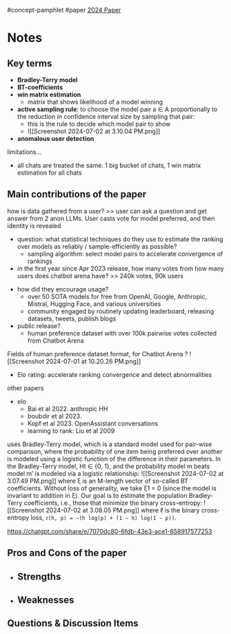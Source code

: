 #concept-pamphlet #paper [2024 Paper](https://arxiv.org/pdf/2403.04132) 

# Notes
## Key terms
- **Bradley-Terry model**
- **BT-coefficients**
- **win matrix estimation**
	- matrix that shows likelihood of a model winning
- **active sampling rule**: to choose the model pair a ∈ A proportionally to the reduction in confidence interval size by sampling that pair:
	- this is the rule to decide which model pair to show
	- ![[Screenshot 2024-07-02 at 3.10.04 PM.png]]
- **anomalous user detection**


limitations...
- all chats are treated the same. 1 big bucket of chats, 1 win matrix estimation for all chats

## Main contributions of the paper

how is data gathered from a user? >> user can ask a question and get answer from 2 anon LLMs. User casts vote for model preferred, and then identity is revealed
<!--LEARN:pXQyl4bH-->

- question: what statistical techniques do they use to estimate the ranking over models as reliably / sample-efficiently as possible? 
	- sampling algorithm: select model pairs to accelerate convergence of rankings
- in the first year since Apr 2023 release, how many votes from how many users does chatbot arena  have? >> 240k votes, 90k users
<!--LEARN:KJFgTM6F-->
- how did they encourage usage? 
	- over 50 SOTA models for free from OpenAI, Google, Anthropic, Mistral, Hugging Face, and various universities
	- community engaged by routinely updating leaderboard, releasing datasets, tweets, publish blogs
- public release?
	- human preference dataset with over 100k pairwise votes collected from Chatbot Arena

Fields of human preference dataset format, for Chatbot Arena
?
![[Screenshot 2024-07-01 at 10.20.26 PM.png]]
- Elo rating: accelerate ranking convergence and detect abnormalities
<!--LEARN:JAF1LGQg-->

other papers
- elo
	- Bai et al 2022. anthropic HH
	- boubdir et al 2023. 
	- Kopf et al 2023. OpenAssistant conversations 
	- learning to rank: Liu et al 2009

uses Bradley-Terry model, which is a standard model used for pair-wise comparison, where the probability of one item being preferred over another is modeled using a logistic function of the difference in their parameters.
In the Bradley-Terry model, Ht ∈ {0, 1}, and the probability model m beats model m′ is modeled via a logistic relationship:
![[Screenshot 2024-07-02 at 3.07.49 PM.png]]
where ξ is an M-length vector of so-called BT coefficients. Without loss of generality, we take ξ1 = 0 (since the model is invariant to addition in ξ). Our goal is to estimate the population Bradley-Terry coefficients, i.e., those that minimize the binary cross-entropy:
![[Screenshot 2024-07-02 at 3.08.05 PM.png]]
where ℓ is the binary cross-entropy loss, `ℓ(h, p) = −(h log(p) + (1 − h) log(1 − p))`.


https://chatgpt.com/share/e/7070dc80-6fdb-43e3-ace1-658917577253
## Pros and Cons of the paper
- Strengths
	- 
- Weaknesses
	- 

## Questions & Discussion Items 



